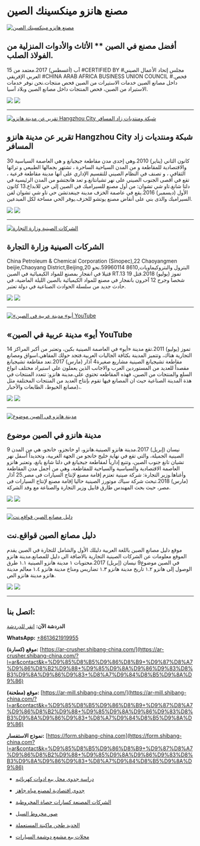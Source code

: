 # مصنع هانزو مينكسينك الصين

<a href="https://swt.shibang-china.com/?l=ar&img&k=%D9%85%D8%B5%D9%86%D8%B9+%D9%87%D8%A7%D9%86%D8%B2%D9%88+%D9%85%D9%8A%D9%86%D9%83%D8%B3%D9%8A%D9%86%D9%83+%D8%A7%D9%84%D8%B5%D9%8A%D9%86" target="_blank">![مصنع هانزو مينكسينك الصين](http://static.shibang-china.com/all-800x300/491.jpg)</a>

## أفضل مصنع في الصين ** الأثاث والأدوات المنزلية من الفولاذ الصلب.
15 آب (أغسطس) 2017.معتمد من #CERTIFIED BY #مجلس إتحاد الأعمال الصيني العربي الإفريقي #CHINA ARAB AFRICA BUSINESS UNION COUNCIL #.فحص داخل مصانع الصين خدمات الاستيرات من الصين فحص منتجات.نحن نوفر خدمات الاستيراد من الصين، فحص المنتجات داخل مصانع الصين وبلاد آسيا.


<a href="https://whatsapp.shibangsoft.com/WhatsApp.php" target="_blank" title="WhatsApp">![](http://static.shibang-china.com/icon/whatsapp.png)</a> <a href="https://swt.shibang-china.com/?l=ar&icon&k=%D9%85%D8%B5%D9%86%D8%B9+%D9%87%D8%A7%D9%86%D8%B2%D9%88+%D9%85%D9%8A%D9%86%D9%83%D8%B3%D9%8A%D9%86%D9%83+%D8%A7%D9%84%D8%B5%D9%8A%D9%86" target="_blank">![](http://static.shibang-china.com/icon/chat-ar.png)</a>

---

<a href="https://swt.shibang-china.com/?l=ar&img&k=%D9%85%D8%B5%D9%86%D8%B9+%D9%87%D8%A7%D9%86%D8%B2%D9%88+%D9%85%D9%8A%D9%86%D9%83%D8%B3%D9%8A%D9%86%D9%83+%D8%A7%D9%84%D8%B5%D9%8A%D9%86" target="_blank">![تقرير عن مدينة هانزو Hangzhou City شبكة ومنتديات زاد المسافر](http://static.shibang-china.com/all-800x300/1497.jpg)</a>

## تقرير عن مدينة هانزو Hangzhou City شبكة ومنتديات زاد المسافر
30 كانون الثاني (يناير) 2010.وهي إحدى مدن مقاطعة جيجيانغ و هي العاصمة السياسية والاقتصادية للمقاطعة و من المدن السياحية الساحرة ، تشتهر بجمالها الطبيعي و تراثها الثقافي ، و تصنف في النظام الصيني للتقسيم الإداري على أنها مدينة مقاطعة فرعية ، تقع في أقصى الجنوب الصيني على نهر تشيانتانغ.و تعد هانجتشو من المدن الرئيسية في دلتا شانغ.تاو شي تشوان: من أول مصنع للسيراميك في الصين إلى حي للابداع.13 كانون الأول (ديسمبر) 2016.يقع في عاصمة الخزف مدينة جينغدتشن حي تاو شي تشوان لفن السيراميك والذى بني على أنقاض مصنع يوتشو للخزف.يوفر الحي مساحة لكل المبدعين.


<a href="https://whatsapp.shibangsoft.com/WhatsApp.php" target="_blank" title="WhatsApp">![](http://static.shibang-china.com/icon/whatsapp.png)</a> <a href="https://swt.shibang-china.com/?l=ar&icon&k=%D9%85%D8%B5%D9%86%D8%B9+%D9%87%D8%A7%D9%86%D8%B2%D9%88+%D9%85%D9%8A%D9%86%D9%83%D8%B3%D9%8A%D9%86%D9%83+%D8%A7%D9%84%D8%B5%D9%8A%D9%86" target="_blank">![](http://static.shibang-china.com/icon/chat-ar.png)</a>

---

<a href="https://swt.shibang-china.com/?l=ar&img&k=%D9%85%D8%B5%D9%86%D8%B9+%D9%87%D8%A7%D9%86%D8%B2%D9%88+%D9%85%D9%8A%D9%86%D9%83%D8%B3%D9%8A%D9%86%D9%83+%D8%A7%D9%84%D8%B5%D9%8A%D9%86" target="_blank">![الشركات الصينية وزارة التجارة](http://static.shibang-china.com/all-800x300/983.jpg)</a>

## الشركات الصينية وزارة التجارة
China Petroleum &amp; Chemical Corporation (Sinopec),22 Chaoyangmen beijie,Chaoyang District,Beijing,البترول والبتروكيماويات,8610 59960114.نحو 20 قتيلا في انفجار بمصنع للمواد الكيميائية في الصين RT.13 تموز (يوليو) 2018.قتل 19 شخصا وجرح 12 آخرون بانفجار في مصنع للمواد الكيميائية بالصين الليلة الماضية، في حادث جديد من سلسلة الحوادث الصناعية في دولة تعتبر.


<a href="https://whatsapp.shibangsoft.com/WhatsApp.php" target="_blank" title="WhatsApp">![](http://static.shibang-china.com/icon/whatsapp.png)</a> <a href="https://swt.shibang-china.com/?l=ar&icon&k=%D9%85%D8%B5%D9%86%D8%B9+%D9%87%D8%A7%D9%86%D8%B2%D9%88+%D9%85%D9%8A%D9%86%D9%83%D8%B3%D9%8A%D9%86%D9%83+%D8%A7%D9%84%D8%B5%D9%8A%D9%86" target="_blank">![](http://static.shibang-china.com/icon/chat-ar.png)</a>

---

<a href="https://swt.shibang-china.com/?l=ar&img&k=%D9%85%D8%B5%D9%86%D8%B9+%D9%87%D8%A7%D9%86%D8%B2%D9%88+%D9%85%D9%8A%D9%86%D9%83%D8%B3%D9%8A%D9%86%D9%83+%D8%A7%D9%84%D8%B5%D9%8A%D9%86" target="_blank">![«أيو» مدينة عربية في الصين YouTube](http://static.shibang-china.com/all-800x300/1433.jpg)</a>

## «أيو» مدينة عربية في الصين YouTube
14 تموز (يوليو) 2011.تقع مدينة «أيو» في العاصمة الصينية بكين، وتعتبر من أكبر المراكز التجارية هناك، وتتميز المدينة بكثافة الجاليات العربية.فتجد حولك المقاهي.اسواق ومصانع مقاطعة تشيجيانغ الصينية مشاريع صغيرة4 آذار (مارس) 2017.تعد مقاطعة تشيجيانغ مقصداً للعديد من المستوردين العرب والاجانب الذين يعملون علي استيراد مختلف انواع السلع والمنتجات من الصين، فهذه المقاطعه تحتوي علي.مدينة هانزو: تتعدد المنتجات في هذة المدينة الصناعية حيث ان المصانع فيها تقوم بإنتاج العديد من المنتجات المختلفة مثل (مصانع الخيوط، الطابعات والأحبار،.


<a href="https://whatsapp.shibangsoft.com/WhatsApp.php" target="_blank" title="WhatsApp">![](http://static.shibang-china.com/icon/whatsapp.png)</a> <a href="https://swt.shibang-china.com/?l=ar&icon&k=%D9%85%D8%B5%D9%86%D8%B9+%D9%87%D8%A7%D9%86%D8%B2%D9%88+%D9%85%D9%8A%D9%86%D9%83%D8%B3%D9%8A%D9%86%D9%83+%D8%A7%D9%84%D8%B5%D9%8A%D9%86" target="_blank">![](http://static.shibang-china.com/icon/chat-ar.png)</a>

---

<a href="https://swt.shibang-china.com/?l=ar&img&k=%D9%85%D8%B5%D9%86%D8%B9+%D9%87%D8%A7%D9%86%D8%B2%D9%88+%D9%85%D9%8A%D9%86%D9%83%D8%B3%D9%8A%D9%86%D9%83+%D8%A7%D9%84%D8%B5%D9%8A%D9%86" target="_blank">![مدينة هانزو في الصين موضوع](http://static.shibang-china.com/all-800x300/693.jpg)</a>

## مدينة هانزو في الصين موضوع
9 نيسان (إبريل) 2017.مدينة هانزو الصينية.هانزو، او خانجزو، خانجو، هي من المدن الصينية الجميلة، والتي تقع في نهاية خليج خانجو من الجهة الغربية، وتحديداً أسفل نهر تشيان تانغ جنوب الصين، وتتبع إدارياً لمقاطعة جيجيانغ في دلتا شانغ يانغ، وتعتبر هانزو العاصمة الاقتصادية والسياسية والسياحية للمقاطعة، وهي من أجمل مدن المقاطعة وأغناها.وزير التجارة: شركة صينية تعتزم إقامة مصنع لإنتاج السيارات فى مصر.25 آذار (مارس) 2018.تبحث شركة سياك موتورز الصينية حاليا إقامة مصنع لإنتاج السيارات فى مصر، حيث بحث المهندس طارق قابيل وزير التجارة والصناعة مع وفد الشركة.


<a href="https://whatsapp.shibangsoft.com/WhatsApp.php" target="_blank" title="WhatsApp">![](http://static.shibang-china.com/icon/whatsapp.png)</a> <a href="https://swt.shibang-china.com/?l=ar&icon&k=%D9%85%D8%B5%D9%86%D8%B9+%D9%87%D8%A7%D9%86%D8%B2%D9%88+%D9%85%D9%8A%D9%86%D9%83%D8%B3%D9%8A%D9%86%D9%83+%D8%A7%D9%84%D8%B5%D9%8A%D9%86" target="_blank">![](http://static.shibang-china.com/icon/chat-ar.png)</a>

---

<a href="https://swt.shibang-china.com/?l=ar&img&k=%D9%85%D8%B5%D9%86%D8%B9+%D9%87%D8%A7%D9%86%D8%B2%D9%88+%D9%85%D9%8A%D9%86%D9%83%D8%B3%D9%8A%D9%86%D9%83+%D8%A7%D9%84%D8%B5%D9%8A%D9%86" target="_blank">![دليل مصانع الصين قواقع.نت](http://static.shibang-china.com/all-800x300/1156.jpg)</a>

## دليل مصانع الصين قواقع.نت
موقع دليل مصانع الصين باللغة العربية دليلك الأول والشامل للتجارة في الصين يقدم الموقع معلومات عن الشركات الصينية التجارية بالاضافة الى دليل للمصانع.مدينة هانزو في الصين موضوع9 نيسان (إبريل) 2017.محتويات ١ مدينة هانزو الصينية ١.١ طرق الوصول إلى هانزو ١.٢ تاريخ مدينة هانزو ١.٣ تضاريس ومناخ مدينة هانزو ١.٤ معالم مدينة هانزو مدينة هانزو الص.


<a href="https://whatsapp.shibangsoft.com/WhatsApp.php" target="_blank" title="WhatsApp">![](http://static.shibang-china.com/icon/whatsapp.png)</a> <a href="https://swt.shibang-china.com/?l=ar&icon&k=%D9%85%D8%B5%D9%86%D8%B9+%D9%87%D8%A7%D9%86%D8%B2%D9%88+%D9%85%D9%8A%D9%86%D9%83%D8%B3%D9%8A%D9%86%D9%83+%D8%A7%D9%84%D8%B5%D9%8A%D9%86" target="_blank">![](http://static.shibang-china.com/icon/chat-ar.png)</a>

---
## اتصل بنا:

**الدردشة الآن:** [انقر للدردشة](https://swt.shibang-china.com?l=ar&contact&k=%D9%85%D8%B5%D9%86%D8%B9+%D9%87%D8%A7%D9%86%D8%B2%D9%88+%D9%85%D9%8A%D9%86%D9%83%D8%B3%D9%8A%D9%86%D9%83+%D8%A7%D9%84%D8%B5%D9%8A%D9%86)

**WhatsApp:**  [+8613621919955](https://whatsapp.shibangsoft.com/WhatsApp.php)

**موقع (كسارة):** [https://ar-crusher.shibang-china.com/](https://ar-crusher.shibang-china.com/?l=ar&contact&k=%D9%85%D8%B5%D9%86%D8%B9+%D9%87%D8%A7%D9%86%D8%B2%D9%88+%D9%85%D9%8A%D9%86%D9%83%D8%B3%D9%8A%D9%86%D9%83+%D8%A7%D9%84%D8%B5%D9%8A%D9%86)

**موقع (مطحنة):** [https://ar-mill.shibang-china.com/](https://ar-mill.shibang-china.com/?l=ar&contact&k=%D9%85%D8%B5%D9%86%D8%B9+%D9%87%D8%A7%D9%86%D8%B2%D9%88+%D9%85%D9%8A%D9%86%D9%83%D8%B3%D9%8A%D9%86%D9%83+%D8%A7%D9%84%D8%B5%D9%8A%D9%86)

**نموذج الاستفسار:** [https://form.shibang-china.com](https://form.shibang-china.com?l=ar&contact&k=%D9%85%D8%B5%D9%86%D8%B9+%D9%87%D8%A7%D9%86%D8%B2%D9%88+%D9%85%D9%8A%D9%86%D9%83%D8%B3%D9%8A%D9%86%D9%83+%D8%A7%D9%84%D8%B5%D9%8A%D9%86)

* [دراسة جدوى محل بيع ادوات كهربائيه](../18/%D8%AF%D8%B1%D8%A7%D8%B3%D8%A9%20%D8%AC%D8%AF%D9%88%D9%89%20%D9%85%D8%AD%D9%84%20%D8%A8%D9%8A%D8%B9%20%D8%A7%D8%AF%D9%88%D8%A7%D8%AA%20%D9%83%D9%87%D8%B1%D8%A8%D8%A7%D8%A6%D9%8A%D9%87.md)

* [جدوى اقتصادية لمصنع مياه جاهز](../18/%D8%AC%D8%AF%D9%88%D9%89%20%D8%A7%D9%82%D8%AA%D8%B5%D8%A7%D8%AF%D9%8A%D8%A9%20%D9%84%D9%85%D8%B5%D9%86%D8%B9%20%D9%85%D9%8A%D8%A7%D9%87%20%D8%AC%D8%A7%D9%87%D8%B2.md)

* [الشركات المصنعة كسارات حصاة المخروطية](../16/%D8%A7%D9%84%D8%B4%D8%B1%D9%83%D8%A7%D8%AA%20%D8%A7%D9%84%D9%85%D8%B5%D9%86%D8%B9%D8%A9%20%D9%83%D8%B3%D8%A7%D8%B1%D8%A7%D8%AA%20%D8%AD%D8%B5%D8%A7%D8%A9%20%D8%A7%D9%84%D9%85%D8%AE%D8%B1%D9%88%D8%B7%D9%8A%D8%A9.md)

* [صور مخروط السيل](../20/%D8%B5%D9%88%D8%B1%20%D9%85%D8%AE%D8%B1%D9%88%D8%B7%20%D8%A7%D9%84%D8%B3%D9%8A%D9%84.md)

* [الحديد طحن ماكينة المستعملة](../18/%D8%A7%D9%84%D8%AD%D8%AF%D9%8A%D8%AF%20%D8%B7%D8%AD%D9%86%20%D9%85%D8%A7%D9%83%D9%8A%D9%86%D8%A9%20%D8%A7%D9%84%D9%85%D8%B3%D8%AA%D8%B9%D9%85%D9%84%D8%A9.md)

* [محلات بيع مشمع دوشمة السيارات](../20/%D9%85%D8%AD%D9%84%D8%A7%D8%AA%20%D8%A8%D9%8A%D8%B9%20%D9%85%D8%B4%D9%85%D8%B9%20%D8%AF%D9%88%D8%B4%D9%85%D8%A9%20%D8%A7%D9%84%D8%B3%D9%8A%D8%A7%D8%B1%D8%A7%D8%AA.md)